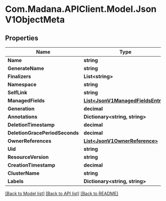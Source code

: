 
# Com.Madana.APIClient.Model.JsonV1ObjectMeta

## Properties

Name | Type | Description | Notes
------------ | ------------- | ------------- | -------------
**Name** | **string** |  | [optional] 
**GenerateName** | **string** |  | [optional] 
**Finalizers** | **List&lt;string&gt;** |  | [optional] 
**Namespace** | **string** |  | [optional] 
**SelfLink** | **string** |  | [optional] 
**ManagedFields** | [**List&lt;JsonV1ManagedFieldsEntry&gt;**](JsonV1ManagedFieldsEntry.md) |  | [optional] 
**Generation** | **decimal** |  | [optional] 
**Annotations** | **Dictionary&lt;string, string&gt;** |  | [optional] 
**DeletionTimestamp** | **decimal** |  | [optional] 
**DeletionGracePeriodSeconds** | **decimal** |  | [optional] 
**OwnerReferences** | [**List&lt;JsonV1OwnerReference&gt;**](JsonV1OwnerReference.md) |  | [optional] 
**Uid** | **string** |  | [optional] 
**ResourceVersion** | **string** |  | [optional] 
**CreationTimestamp** | **decimal** |  | [optional] 
**ClusterName** | **string** |  | [optional] 
**Labels** | **Dictionary&lt;string, string&gt;** |  | [optional] 

[[Back to Model list]](../README.md#documentation-for-models)
[[Back to API list]](../README.md#documentation-for-api-endpoints)
[[Back to README]](../README.md)

